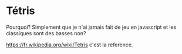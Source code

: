 # Tétris

Pourquoi? Simplement que je n'ai jamais fait de jeu en javascript et les classiques sont des basses non?

https://fr.wikipedia.org/wiki/Tetris c'est la reference.